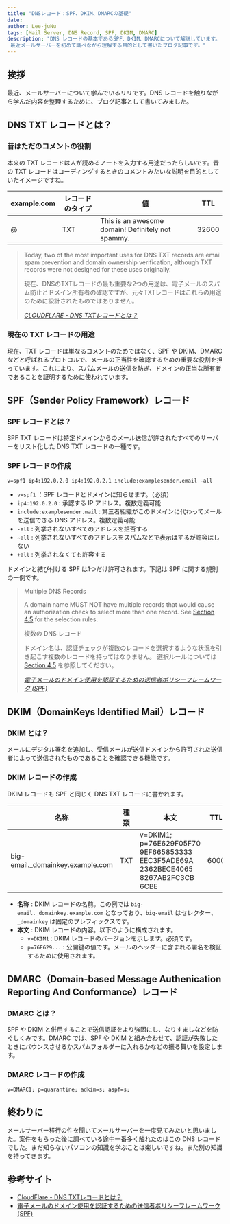 ```yaml
---
title: "DNSレコード：SPF、DKIM、DMARCの基礎"
date: 
author: Lee-juNu
tags: [Mail Server, DNS Record, SPF, DKIM, DMARC]
description: "DNS レコードの基本であるSPF、DKIM、DMARCについて解説しています。
 最近メールサーバーを初めて調べながら理解する目的として書いたブログ記事です。"
---
```


## 挨拶

最近、メールサーバーについて学んでいるリリです。DNS レコードを触りながら学んだ内容を整理するために、ブログ記事として書いてみました。

## DNS TXT レコードとは？

### 昔はただのコメントの役割

本来の TXT レコードは人が読めるノートを入力する用途だったらしいです。昔の TXT レコードはコーディングするときのコメントみたいな説明を目的としていたイメージですね。

| example.com | レコードのタイプ | 値                                       | TTL   |
| ----------- | ------------ | ---------------------------------------- | ----- |
| @           | TXT          | This is an awesome domain! Definitely not spammy. | 32600 |

> Today, two of the most important uses for DNS TXT records are email spam prevention and domain ownership verification, although TXT records were not designed for these uses originally.
>
> 現在、DNSのTXTレコードの最も重要な2つの用途は、電子メールのスパム防止とドメイン所有者の確認ですが、元々TXTレコードはこれらの用途のために設計されたものではありません。
>
> <cite>[CLOUDFLARE - DNS TXTレコードとは？](https://www.cloudflare.com/ja-jp/learning/dns/dns-records/dns-txt-record/)</cite>

### 現在の TXT レコードの用途

現在、TXT レコードは単なるコメントのためではなく、SPF や DKIM、DMARC などと呼ばれるプロトコルで、メールの正当性を確認するための重要な役割を担っています。これにより、スパムメールの送信を防ぎ、ドメインの正当な所有者であることを証明するために使われています。

## SPF（Sender Policy Framework）レコード

### SPF レコードとは？

SPF TXT レコードは特定ドメインからのメール送信が許されたすべてのサーバーをリスト化した DNS TXT レコードの一種です。

### SPF レコードの作成

```
v=spf1 ip4:192.0.2.0 ip4:192.0.2.1 include:examplesender.email -all
```

- `v=spf1` ：SPF レコードとドメインに知らせます。（必須）
- `ip4:192.0.2.0` : 承認する IP アドレス。複数定義可能
- `include:examplesender.mail` : 第三者組織がこのドメインに代わってメールを送信できる DNS アドレス。複数定義可能
- `-all` : 列挙されないすべてのアドレスを拒否する
- `~all` : 列挙されないすべてのアドレスをスパムなどで表示はするが許容はしない
- `+all` : 列挙されなくても許容する

ドメインと結び付ける SPF は1つだけ許可されます。下記は SPF に関する規則の一例です。

> Multiple DNS Records
>
> A domain name MUST NOT have multiple records that would cause an authorization check to select more than one record.
> See [Section 4.5](https://datatracker.ietf.org/doc/html/rfc4408#section-4.5) for the selection rules.
>
> 複数の DNS レコード
>
> ドメイン名は、認証チェックが複数のレコードを選択するような状況を引き起こす複数のレコードを持ってはなりません。 
> 選択ルールについては [Section 4.5](https://datatracker.ietf.org/doc/html/rfc4408#section-4.5) を参照してください。
>
> <cite>[電子メールのドメイン使用を認証するための送信者ポリシーフレームワーク (SPF)](https://datatracker.ietf.org/doc/html/rfc4408#section-3.1.2)</cite>

## DKIM（DomainKeys Identified Mail）レコード

### DKIM とは？

メールにデジタル署名を追加し、受信メールが送信ドメインから許可された送信者によって送信されたものであることを確認できる機能です。

### DKIM レコードの作成

DKIM レコードも SPF と同じく DNS TXT レコードに書かれます。

| 名称                                 | 種類 | 本文                                                                                           | TTL  |
| ------------------------------------ | ---- | ---------------------------------------------------------------------------------------------- | ---- |
| big-email._domainkey.example.com     | TXT  | v=DKIM1; p=76E629F05F70 9EF665853333 EEC3F5ADE69A 2362BECE4065 8267AB2FC3CB 6CBE             | 6000 |

- **名称** : DKIM レコードの名前。この例では `big-email._domainkey.example.com` となっており、`big-email` はセレクター、`_domainkey` は固定のプレフィックスです。
- **本文** : DKIM レコードの内容。以下のように構成されます。
  - `v=DKIM1` : DKIM レコードのバージョンを示します。必須です。
  - `p=76E629...` : 公開鍵の値です。メールのヘッダーに含まれる署名を検証するために使用されます。

## DMARC（Domain-based Message Authenication Reporting And Conformance）レコード

### DMARC とは？

SPF や DKIM と併用することで送信認証をより強固にし、なりすましなどを防ぐしくみです。DMARC では、SPF や DKIM と組み合わせて、認証が失敗したときにバウンスさせるかスパムフォルダーに入れるかなどの振る舞いを設定します。

### DMARC レコードの作成

```
v=DMARC1; p=quarantine; adkim=s; aspf=s; 
```

## 終わりに

メールサーバー移行の件を聞いてメールサーバーを一度見てみたいと思いました。案件をもらった後に調べている途中一番多く触れたのはこの DNS レコードでした。まだ知らないパソコンの知識を学ぶことは楽しいですね。また別の知識を持ってきます。

## 参考サイト

- [CloudFlare - DNS TXTレコードとは？](https://www.cloudflare.com/ja-jp/learning/dns/dns-records/dns-txt-record/)
- [電子メールのドメイン使用を認証するための送信者ポリシーフレームワーク (SPF)](https://datatracker.ietf.org/doc/html/rfc4408)
